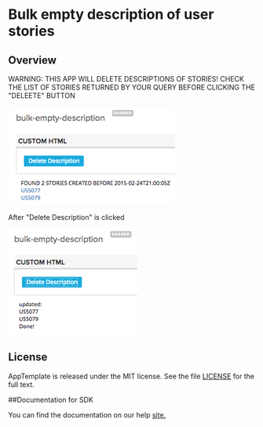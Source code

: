 Bulk empty description of user stories
=========================

## Overview
WARNING: THIS APP WILL DELETE DESCRIPTIONS OF STORIES!
CHECK THE LIST OF STORIES RETURNED BY YOUR QUERY BEFORE CLICKING THE "DELEETE" BUTTON

![](pic1.png)

After "Delete Description" is clicked

![](pic2.png)

## License

AppTemplate is released under the MIT license.  See the file [LICENSE](./LICENSE) for the full text.

##Documentation for SDK

You can find the documentation on our help [site.](https://help.rallydev.com/apps/2.0/doc/)
